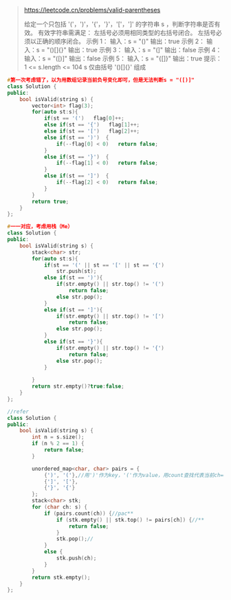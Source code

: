> https://leetcode.cn/problems/valid-parentheses
>
> 给定一个只包括 '('，')'，'{'，'}'，'['，']' 的字符串 s ，判断字符串是否有效。
> 有效字符串需满足：
> 左括号必须用相同类型的右括号闭合。
> 左括号必须以正确的顺序闭合。
> 示例 1：
> 输入：s = "()"
> 输出：true
> 示例 2：
> 输入：s = "()[]{}"
> 输出：true
> 示例 3：
> 输入：s = "(]"
> 输出：false
> 示例 4：
> 输入：s = "([)]"
> 输出：false
> 示例 5：
> 输入：s = "{[]}"
> 输出：true 
> 提示：
> 1 <= s.length <= 104
> s 仅由括号 '()[]{}' 组成

```c++
#第一次考虑错了，以为用数组记录当前负号变化即可，但是无法判断s = "([)]"
class Solution {
public:
    bool isValid(string s) {
        vector<int> flag(3);
        for(auto st:s){
            if(st == '(')   flag[0]++;
            else if(st == '{')   flag[1]++;
            else if(st == '[')   flag[2]++;
            else if(st == ')')  {
                if(--flag[0] < 0)   return false;
            } 
            else if(st == '}')  {
                if(--flag[1] < 0)   return false;
            }
            else if(st == ']')  {
                if(--flag[2] < 0)   return false;
            }
        }
        return true;
    }
};
```

```c++
#一一对应，考虑用栈（Me）
class Solution {
public:
    bool isValid(string s) {
        stack<char> str;
        for(auto st:s){
            if(st == '(' || st == '[' || st == '{')
                str.push(st);
            else if(st == ')'){
                if(str.empty() || str.top() != '(')
                    return false;
                else str.pop();
            }
            else if(st == ']'){
                if(str.empty() || str.top() != '[')
                    return false;
                else str.pop();
            }
            else if(st == '}'){
                if(str.empty() || str.top() != '{')
                    return false;
                else str.pop();
            }
              
        }
        return str.empty()?true:false; 
    }
};
```

```c++
//refer
class Solution {
public:
    bool isValid(string s) {
        int n = s.size();
        if (n % 2 == 1) {
            return false;
        }

        unordered_map<char, char> pairs = {
            {')', '('},//用')'作为key，'('作为value，用count查找代表当前ch==')}]'中的一个，如果输入不是另处理，是再判断栈顶是否为匹配字符
            {']', '['},
            {'}', '{'}
        };
        stack<char> stk;
        for (char ch: s) {
            if (pairs.count(ch)) {//pac**
                if (stk.empty() || stk.top() != pairs[ch]) {//**
                    return false;
                }
                stk.pop();//
            }
            else {
                stk.push(ch);
            }
        }
        return stk.empty();
    }
};

```

